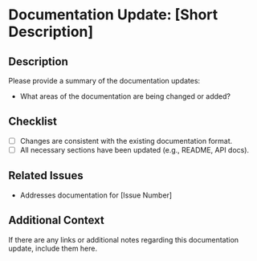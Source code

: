 # Documentation Update: [Short Description]

## Description

Please provide a summary of the documentation updates:

- What areas of the documentation are being changed or added?

## Checklist

- [ ] Changes are consistent with the existing documentation format.
- [ ] All necessary sections have been updated (e.g., README, API docs).

## Related Issues

- Addresses documentation for [Issue Number]

## Additional Context

If there are any links or additional notes regarding this documentation update, include them here.
